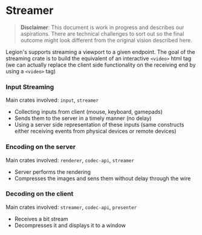 # Streamer

> **Disclaimer**: This document is work in progress and describes our aspirations. There are technical challenges to sort out so the final outcome might look different from the original vision described here.

Legion's supports streaming a viewport to a given endpoint. The goal of the streaming crate is to build the equivalent of an interactive `<video>` html tag (we can actually replace the client side functionality on the receiving end by using a `<video>` tag)

### Input Streaming

Main crates involved: `input`, `streamer`

* Collecting inputs from client (mouse, keyboard, gamepads)
* Sends them to the server in a timely manner (no delay)
* Using a server side representation of these inputs (same constructs either receiving events from physical devices or remote devices)

### Encoding on the server 

Main crates involved: `renderer`, `codec-api`, `streamer`

* Server performs the rendering
* Compresses the images and sens them without delay through the wire

### Decoding on the client

Main crates involved: `streamer`, `codec-api`, `presenter`

* Receives a bit stream
* Decompresses it and displays it to a window 
